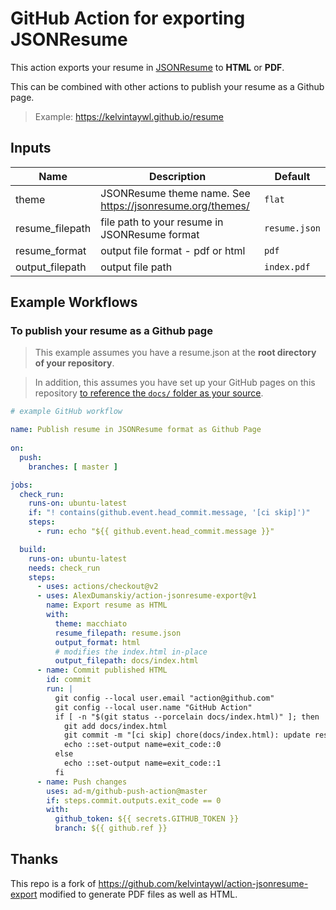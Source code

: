 # GitHub Action for exporting JSONResume

This action exports your resume in [JSONResume](https://jsonresume.org/) to **HTML** or **PDF**.

This can be combined with other actions to publish your resume as a Github page.

> Example: https://kelvintaywl.github.io/resume

## Inputs

| Name            | Description                                               | Default       |
| ---             | ---                                                       | ---           |
| theme           | JSONResume theme name. See https://jsonresume.org/themes/ | `flat`        |
| resume_filepath | file path to your resume in JSONResume format             | `resume.json` |
| resume_format   | output file format - pdf or html                          | `pdf`         |
| output_filepath | output file path                                          | `index.pdf`   |

## Example Workflows

### To publish your resume as a Github page

> This example assumes you have a resume.json at the **root directory of your repository**. 

> In addition, this assumes you have set up your GitHub pages on this repository [to reference the `docs/` folder as your source](https://docs.github.com/en/free-pro-team@latest/github/working-with-github-pages/configuring-a-publishing-source-for-your-github-pages-site#choosing-a-publishing-source).

```yaml
# example GitHub workflow

name: Publish resume in JSONResume format as Github Page
 
on:
  push:
    branches: [ master ]

jobs:
  check_run:
    runs-on: ubuntu-latest
    if: "! contains(github.event.head_commit.message, '[ci skip]')"
    steps:
      - run: echo "${{ github.event.head_commit.message }}"

  build:
    runs-on: ubuntu-latest
    needs: check_run
    steps:
      - uses: actions/checkout@v2
      - uses: AlexDumanskiy/action-jsonresume-export@v1
        name: Export resume as HTML
        with:
          theme: macchiato
          resume_filepath: resume.json
          output_format: html
          # modifies the index.html in-place
          output_filepath: docs/index.html
      - name: Commit published HTML
        id: commit
        run: |
          git config --local user.email "action@github.com"
          git config --local user.name "GitHub Action"
          if [ -n "$(git status --porcelain docs/index.html)" ]; then
            git add docs/index.html
            git commit -m "[ci skip] chore(docs/index.html): update resume page"
            echo ::set-output name=exit_code::0
          else
            echo ::set-output name=exit_code::1
          fi
      - name: Push changes
        uses: ad-m/github-push-action@master
        if: steps.commit.outputs.exit_code == 0
        with:
          github_token: ${{ secrets.GITHUB_TOKEN }}
          branch: ${{ github.ref }}
```


## Thanks
This repo is a fork of https://github.com/kelvintaywl/action-jsonresume-export modified to generate PDF files as well as HTML.

